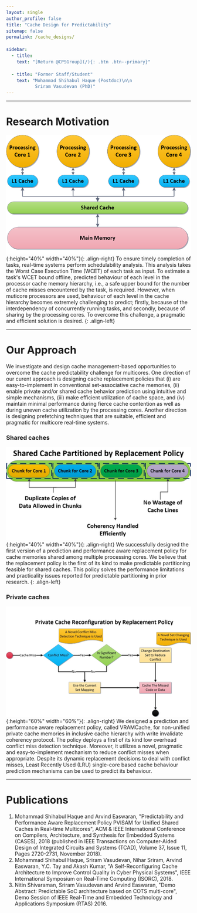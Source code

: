 ```yaml
---
layout: single
author_profile: false
title: "Cache Design for Predictability"
sitemap: false
permalink: /cache_designs/

sidebar:
  - title:
    text: "[Return @CPSGroup](/){: .btn .btn--primary}"

  - title: "Former Staff/Student"
    text: "Mohammad Shihabul Haque (Postdoc)\n\n
    	   Sriram Vasudevan (PhD)"
---
```


******

# Research Motivation

![image-left](/_pages/assets/cache_designs/images/Drawing1.png){:height="40%" width="40%"}{: .align-right}
To ensure timely completion of tasks, real-time systems perform schedulability analysis. This analysis takes the Worst Case Execution Time (WCET) of each task as input. To estimate a task's WCET bound offline, predicted behaviour of each level in the processor cache memory hierarchy, i.e., a safe upper bound for the number of cache misses encountered by the task, is required. However, when muticore processors are used, behaviour of each level in the cache hierarchy becomes extremely challenging to predict; firstly, because of the interdependency of concurrently running tasks, and secondly, because of sharing by the processing cores. To overcome this challenge, a pragmatic and efficient solution is desired.
{: .align-left}

******

# Our Approach

We investigate and design cache management-based opportunities to overcome the cache predictability challenge for multicores. One direction of our curent approach is designing cache replacement policies that (i) are easy-to-implement in conventional set-associative cache memories, (ii) enable private and/or shared cache behavior prediction using intuitive and simple mechanisms, (iii) make efficient utilization of cache space, and (iv) maintain minimal performance during fierce cache contention as well as during uneven cache utilization by the processing cores. Another direction is designing prefetching techniques that are suitable, efficient and pragmatic for multicore real-time systems.

### Shared caches

![image-left](/_pages/assets/cache_designs/images/Shared_Cache.jpg){:height="40%" width="40%"}{: .align-right}
We successfully designed the first version of a prediction and performance aware replacement policy for cache memories shared among multiple processing cores. We believe that the replacement policy is the first of its kind to make predictable partitioning feasible for shared caches. This policy solves the performance limitations and practicality issues reported for predictable partitioning in prior research.
{: .align-left}

### Private caches

![image-left](/_pages/assets/cache_designs/images/Reconfigurable.jpg){:height="60%" width="60%"}{: .align-right}
We designed a prediction and performance aware replacement policy, called VRAMCache, for non-unified private cache memories in inclusive cache hierarchy with write invalidate coherency protocol. The policy deploys a first of its kind low overhead conflict miss detection technique. Moreover, it utilizes a novel, pragmatic and easy-to-implement mechanism to reduce conflict misses when appropriate. Despite its dynamic replacement decisions to deal with conflict misses, Least Recently Used (LRU) single-core based cache behaviour prediction mechanisms can be used to predict its behaviour.

******

# Publications

  <ol>
    <li class="a">Mohammad Shihabul Haque and Arvind Easwaran, "Predictability and Performance Aware Replacement Policy PVISAM for Unified Shared Caches in Real-time Multicores", ACM & IEEE International Conference on Compilers, Architecture, and Synthesis for Embedded Systems (CASES), 2018 (published in IEEE Transactions on Computer-Aided Design of Integrated Circuits and Systems (TCAD), Volume 37, Issue 11, Pages 2720-2731, November 2018).</li>
    <li class="a">Mohammad Shihabul Haque, Sriram Vasudevan, Nihar Sriram, Arvind Easwaran, Y.C. Tay and Akash Kumar, "A Self-Reconfiguring Cache Architecture to Improve Control Quality in Cyber Physical Systems", IEEE International Symposium on Real-Time Computing (ISORC), 2018.</li>	
    <li class="a">Nitin Shivaraman, Sriram Vasudevan and Arvind Easwaran, "Demo Abstract: Predictable SoC architecture based on COTS multi-core", Demo Session of IEEE Real-Time and Embedded Technology and Applications Symposium (RTAS) 2016.</li>	
  </ol>

